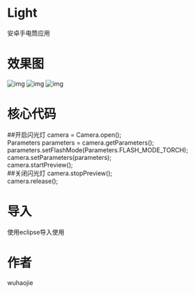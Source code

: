 # Light
安卓手电筒应用
>>
# 效果图
![img](https://github.com/w19961009/Light/raw/master/screenshots/0.png)
![img](https://github.com/w19961009/Light/raw/master/screenshots/1.png)
![img](https://github.com/w19961009/Light/raw/master/screenshots/2.png)
# 核心代码
##开启闪光灯
		camera = Camera.open();<br>
		Parameters parameters = camera.getParameters();<br>
		parameters.setFlashMode(Parameters.FLASH_MODE_TORCH);<br>
		camera.setParameters(parameters);<br>
		camera.startPreview();<br>
##关闭闪光灯
		camera.stopPreview();<br>
		camera.release();<br>
# 导入
使用eclipse导入使用
# 作者
wuhaojie
